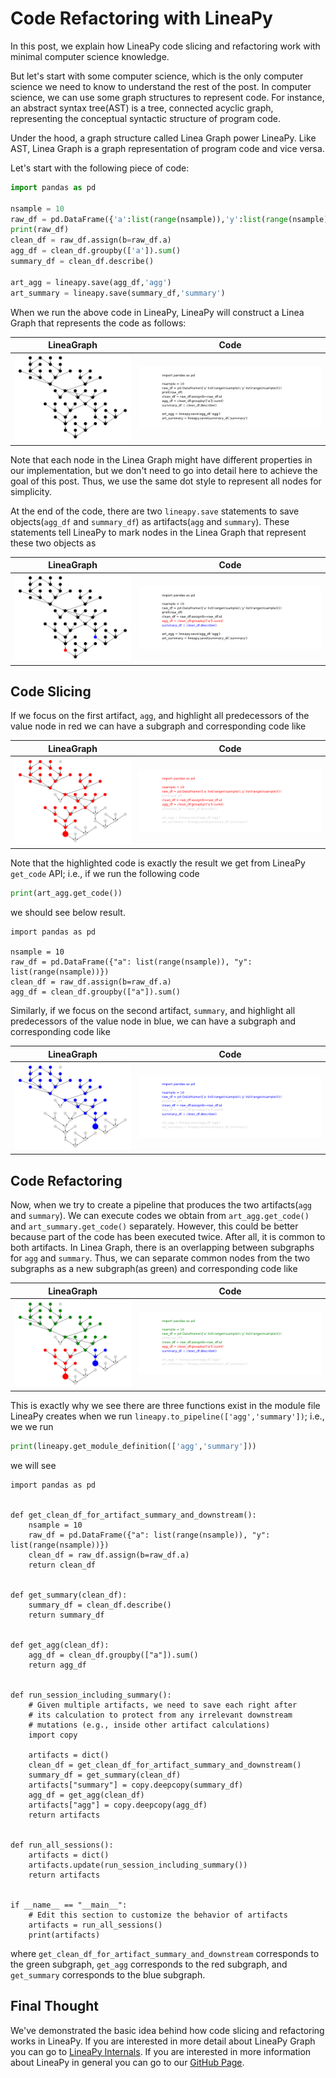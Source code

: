 # Code Refactoring with LineaPy

In this post, we explain how LineaPy code slicing and refactoring work with minimal computer science knowledge.

But let's start with some computer science, which is the only computer science we need to know to understand the rest of the post. In computer science, we can use some graph structures to represent code. 
For instance, an abstract syntax tree(AST) is a tree, connected acyclic graph, representing the conceptual syntactic structure of program code. 

Under the hood, a graph structure called Linea Graph power LineaPy. Like AST, Linea Graph is a graph representation of program code and vice versa.

Let's start with the following piece of code:

``` python
import pandas as pd

nsample = 10
raw_df = pd.DataFrame({'a':list(range(nsample)),'y':list(range(nsample))})
print(raw_df)
clean_df = raw_df.assign(b=raw_df.a)
agg_df = clean_df.groupby(['a']).sum()
summary_df = clean_df.describe()

art_agg = lineapy.save(agg_df,'agg')
art_summary = lineapy.save(summary_df,'summary')
```

When we run the above code in LineaPy, LineaPy will construct a Linea Graph that represents the code as follows:

| LineaGraph | Code |
:-----------------:|:-----------------------:|
![](session_graph.png) | ![](session_graph_code.png)  

Note that each node in the Linea Graph might have different properties in our implementation, but we don't need to go into detail here to achieve the goal of this post. 
Thus, we use the same dot style to represent all nodes for simplicity.

At the end of the code, there are two `lineapy.save` statements to save objects(`agg_df` and `summary_df`) as artifacts(`agg` and `summary`).
These statements tell LineaPy to mark nodes in the Linea Graph that represent these two objects as

| LineaGraph | Code |
:-----------------:|:-----------------------:|
![](art1_node.png) | ![](art1_node_code.png)

## Code Slicing

If we focus on the first artifact, `agg`, and highlight all predecessors of the value node in red we can have a subgraph and corresponding code like

| LineaGraph | Code |
:-----------------:|:-----------------------:|
![](art1_graph.png) | ![](art1_graph_code.png)  

Note that the highlighted code is exactly the result we get from LineaPy `get_code` API; i.e., if we run the following code

``` python
print(art_agg.get_code())
```

we should see below result.

``` output
import pandas as pd

nsample = 10
raw_df = pd.DataFrame({"a": list(range(nsample)), "y": list(range(nsample))})
clean_df = raw_df.assign(b=raw_df.a)
agg_df = clean_df.groupby(["a"]).sum()
```

Similarly, if we focus on the second artifact, `summary`, and highlight all predecessors of the value node in blue, we can have a subgraph and corresponding code like

| LineaGraph | Code |
:-----------------:|:-----------------------:|
![](art2_graph.png) | ![](art2_graph_code.png)  

## Code Refactoring

Now, when we try to create a pipeline that produces the two artifacts(`agg` and `summary`). 
We can execute codes we obtain from `art_agg.get_code()` and `art_summary.get_code()` separately.
However, this could be better because part of the code has been executed twice. 
After all, it is common to both artifacts. 
In Linea Graph, there is an overlapping between subgraphs for `agg` and `summary`. 
Thus, we can separate common nodes from the two subgraphs as a new subgraph(as green) and corresponding code like

| LineaGraph | Code |
:-----------------:|:-----------------------:|
![](combine_graph.png) | ![](combine_graph_code.png)  

This is exactly why we see there are three functions exist in the module file LineaPy creates when we run `lineapy.to_pipeline(['agg','summary'])`; i.e., we we run

``` python
print(lineapy.get_module_definition(['agg','summary']))
```

we will see

```
import pandas as pd


def get_clean_df_for_artifact_summary_and_downstream():
    nsample = 10
    raw_df = pd.DataFrame({"a": list(range(nsample)), "y": list(range(nsample))})
    clean_df = raw_df.assign(b=raw_df.a)
    return clean_df


def get_summary(clean_df):
    summary_df = clean_df.describe()
    return summary_df


def get_agg(clean_df):
    agg_df = clean_df.groupby(["a"]).sum()
    return agg_df


def run_session_including_summary():
    # Given multiple artifacts, we need to save each right after
    # its calculation to protect from any irrelevant downstream
    # mutations (e.g., inside other artifact calculations)
    import copy

    artifacts = dict()
    clean_df = get_clean_df_for_artifact_summary_and_downstream()
    summary_df = get_summary(clean_df)
    artifacts["summary"] = copy.deepcopy(summary_df)
    agg_df = get_agg(clean_df)
    artifacts["agg"] = copy.deepcopy(agg_df)
    return artifacts


def run_all_sessions():
    artifacts = dict()
    artifacts.update(run_session_including_summary())
    return artifacts


if __name__ == "__main__":
    # Edit this section to customize the behavior of artifacts
    artifacts = run_all_sessions()
    print(artifacts)
```

where `get_clean_df_for_artifact_summary_and_downstream` corresponds to the green subgraph, `get_agg` corresponds to the red subgraph, and `get_summary` corresponds to the blue subgraph.

## Final Thought

We've demonstrated the basic idea behind how code slicing and refactoring works in LineaPy. 
If you are interested in more detail about LineaPy Graph you can go to 
[LineaPy Internals](https://docs.lineapy.org/en/latest/references/internals.html). 
If you are interested in more information about LineaPy in general you can go to our [GitHub Page](https://github.com/LineaLabs/lineapy).


